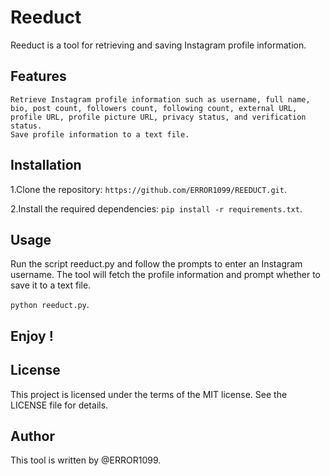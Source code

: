 # Reeduct

Reeduct is a tool for retrieving and saving Instagram profile information.

## Features

    Retrieve Instagram profile information such as username, full name, bio, post count, followers count, following count, external URL, profile URL, profile picture URL, privacy status, and verification status.
    Save profile information to a text file.

## Installation

  1.Clone the repository: `https://github.com/ERROR1099/REEDUCT.git`.

  2.Install the required dependencies: `pip install -r requirements.txt`.

## Usage

Run the script reeduct.py and follow the prompts to enter an Instagram username. The tool will fetch the profile information and prompt whether to save it to a text file.

 `python reeduct.py`.

 ## Enjoy !

 ## License

 This project is licensed under the terms of the MIT license. See the LICENSE file for details.

 ## Author
 
This tool is written by @ERROR1099.
 

